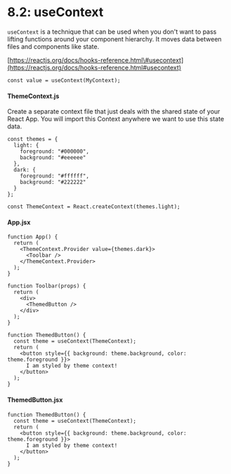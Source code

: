 # 8.2: useContext

`useContext` is a technique that can be used when you don't want to pass lifting functions around your component hierarchy. It moves data between files and components like state.

[https://reactjs.org/docs/hooks-reference.html\#usecontext](https://reactjs.org/docs/hooks-reference.html#usecontext)

```text
const value = useContext(MyContext);
```

#### ThemeContext.js

Create a separate context file that just deals with the shared state of your React App. You will import this Context anywhere we want to use this state data.

```text
const themes = {
  light: {
    foreground: "#000000",
    background: "#eeeeee"
  },
  dark: {
    foreground: "#ffffff",
    background: "#222222"
  }
};

const ThemeContext = React.createContext(themes.light);
```

#### App.jsx

```text
function App() {
  return (
    <ThemeContext.Provider value={themes.dark}>
      <Toolbar />
    </ThemeContext.Provider>
  );
}

function Toolbar(props) {
  return (
    <div>
      <ThemedButton />
    </div>
  );
}

function ThemedButton() {
  const theme = useContext(ThemeContext);
  return (
    <button style={{ background: theme.background, color: theme.foreground }}>
      I am styled by theme context!
    </button>
  );
}
```

#### ThemedButton.jsx

```text
function ThemedButton() {
  const theme = useContext(ThemeContext);
  return (
    <button style={{ background: theme.background, color: theme.foreground }}>
      I am styled by theme context!
    </button>
  );
}
```



